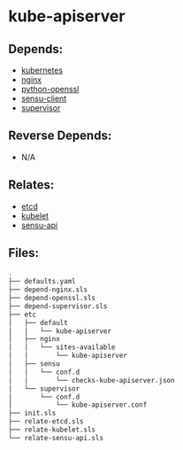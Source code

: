 # kube-apiserver

## Depends:

  -  [kubernetes](/salt/kubernetes)
  -  [nginx](/salt/nginx)
  -  [python-openssl](/salt/python-openssl)
  -  [sensu-client](/salt/sensu-client)
  -  [supervisor](/salt/supervisor)

## Reverse Depends:

  -  N/A

## Relates:

  -  [etcd](/salt/etcd)
  -  [kubelet](/salt/kubelet)
  -  [sensu-api](/salt/sensu-api)

## Files:

```bash
.
├── defaults.yaml
├── depend-nginx.sls
├── depend-openssl.sls
├── depend-supervisor.sls
├── etc
│   ├── default
│   │   └── kube-apiserver
│   ├── nginx
│   │   └── sites-available
│   │       └── kube-apiserver
│   ├── sensu
│   │   └── conf.d
│   │       └── checks-kube-apiserver.json
│   └── supervisor
│       └── conf.d
│           └── kube-apiserver.conf
├── init.sls
├── relate-etcd.sls
├── relate-kubelet.sls
└── relate-sensu-api.sls
```

